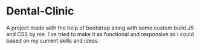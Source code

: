 # Dental-Clinic
A project made with the help of bootstrap along with some custom build JS and CSS by me. I've tried to make it as functional and responsive as I could based on my current skills and ideas. 
